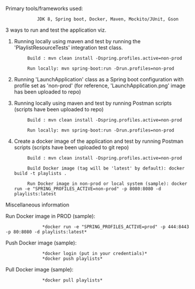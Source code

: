  Primary tools/frameworks used: 
 
                JDK 8, Spring boot, Docker, Maven, Mockito/JUnit, Gson
 
 
 3 ways to run and test the application viz.

   1) Running locally using maven and test by running the 'PlaylistResourceTests' integration test class.
              
              
               Build : mvn clean install -Dspring.profiles.active=non-prod
              
               Run locally: mvn spring-boot:run -Drun.profiles=non-prod

   2) Running 'LaunchApplication' class as a Spring boot configuration with profile set as 'non-prod' (for reference, 'LaunchApplication.png' image has been uploaded to repo)
   
   3) Running locally using maven and test by running Postman scripts (scripts have been uploaded to repo)
   
   
               Build : mvn clean install -Dspring.profiles.active=non-prod
              
               Run locally: mvn spring-boot:run -Drun.profiles=non-prod


   4) Create a docker image of the application and test by running Postman scripts (scripts have been uploaded to git repo)
   
   
               Build : mvn clean install -Dspring.profiles.active=non-prod
               
               Build Docker image (tag will be 'latest' by default): docker build -t playlists .
               
               Run Docker image in non-prod or local system (sample): docker run -e "SPRING_PROFILES_ACTIVE=non-prod" -p 8080:8080 -d playlists:latest
      



Miscellaneous information

Run Docker image in PROD (sample):             
    
                  *docker run -e "SPRING_PROFILES_ACTIVE=prod" -p 444:8443 -p 80:8080 -d playlists:latest*

Push Docker image (sample):

                  *docker login (put in your credentials)*
                  *docker push playlists*

Pull Docker image (sample):

                  *docker pull playlists*


